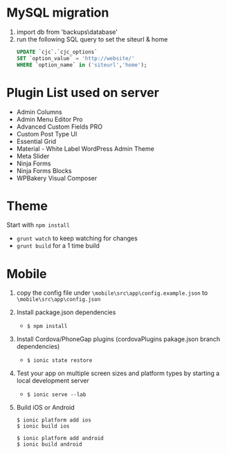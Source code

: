 MySQL migration
================
1. import db from 'backups\database'
2. run the following SQL query to set the siteurl & home
	```SQL
	UPDATE `cjc`.`cjc_options` 
	SET `option_value` = 'http://website/'
	WHERE `option_name` in ('siteurl','home');
	```





Plugin List used on server
===========================
* Admin Columns
* Admin Menu Editor Pro
* Advanced Custom Fields PRO
* Custom Post Type UI
* Essential Grid
* Material - White Label WordPress Admin Theme
* Meta Slider
* Ninja Forms
* Ninja Forms Blocks
* WPBakery Visual Composer





Theme
===========================
Start with `npm install`
 * `grunt watch` to keep watching for changes
 * `grunt build` for a 1 time build





Mobile
=======

1. copy the config file under `\mobile\src\app\config.example.json` to `\mobile\src\app\config.json`

2. Install package.json dependencies
	* `$ npm install`

3. Install Cordova/PhoneGap plugins (cordovaPlugins pakage.json branch dependencies)
	* `$ ionic state restore`

4. Test your app on multiple screen sizes and platform types by starting a local development server
	* `$ ionic serve --lab `

5. Build iOS or Android

	```shell
	$ ionic platform add ios
	$ ionic build ios
	```
	```shell
	$ ionic platform add android
	$ ionic build android
	```